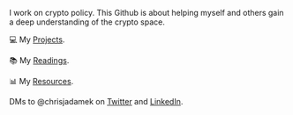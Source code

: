 I work on crypto policy. This Github is about helping myself and others gain a deep understanding of the crypto space. 

💻 My [Projects](/projectsList.md).

📚 My [Readings](/readingList.md). 

📊 My [Resources](/resourceList.md).

DMs to @chrisjadamek on [Twitter](https://twitter.com/ChrisJAdamek) and [LinkedIn](https://www.linkedin.com/in/chrisjadamek/). 


